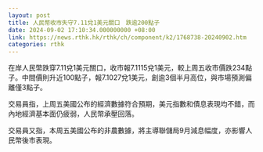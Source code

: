 ```yaml
---
layout: post
title: 人民幣收市失守7.11兌1美元關口　跌逾200點子
date: 2024-09-02 17:10:34.000000000 +08:00
link: https://news.rthk.hk/rthk/ch/component/k2/1768738-20240902.htm
categories: rthk
---
```


在岸人民幣跌穿7.11兌1美元關口，收市報7.1115兌1美元，較上周五收市價跌234點子。中間價則升近100點子，報7.1027兌1美元，創逾3個半月高位，與市場預測偏離僅3點子。

交易員指，上周五美國公布的經濟數據符合預期，美元指數和債息表現均不錯，而內地經濟基本面仍疲弱，人民幣承壓回落。

交易員又指，本周五美國公布的非農數據，將主導聯儲局9月減息幅度，亦影響人民幣後市表現。
